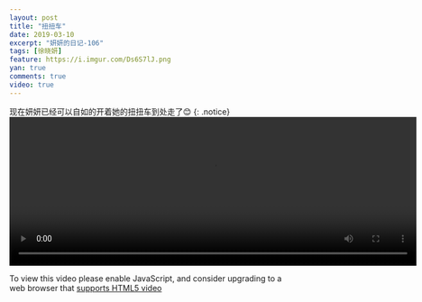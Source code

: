 ```yaml
---
layout: post
title: "扭扭车"
date: 2019-03-10
excerpt: "妍妍的日记-106"
tags: [徐晓妍]
feature: https://i.imgur.com/Ds6S7lJ.png
yan: true
comments: true
video: true
---
```

现在妍妍已经可以自如的开着她的扭扭车到处走了😊
{: .notice}
<video id="my-video" class="video-js vjs-16-9 clipboard" controls preload="auto" width="722" height="264" data-setup="{}">
    <source src="{{ site.staticUrl }}/yanyan/video/cknnc.mp4" type='video/mp4'>
    <p class="vjs-no-js">
      To view this video please enable JavaScript, and consider upgrading to a web browser that
      <a href="http://videojs.com/html5-video-support/" target="_blank">supports HTML5 video</a>
    </p>
</video>
